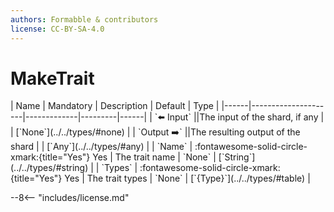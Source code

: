 ```yaml
---
authors: Formabble & contributors
license: CC-BY-SA-4.0
---
```



# MakeTrait

<div class="sh-parameters" markdown="1">
| Name | Mandatory | Description | Default | Type |
|------|---------------------|-------------|---------|------|
| `⬅️ Input` ||The input of the shard, if any | | [`None`](../../types/#none) |
| `Output ➡️` ||The resulting output of the shard | | [`Any`](../../types/#any) |
| `Name` | :fontawesome-solid-circle-xmark:{title="Yes"} Yes  | The trait name | `None` | [`String`](../../types/#string) |
| `Types` | :fontawesome-solid-circle-xmark:{title="Yes"} Yes  | The trait types | `None` | [`{Type}`](../../types/#table) |

</div>



--8<-- "includes/license.md"

